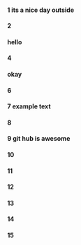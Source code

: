 #### 1 its a nice day outside 
#### 2
#### hello
#### 4
#### okay
#### 6
#### 7 example text 
#### 8
#### 9 git hub is awesome 
#### 10
#### 11
#### 12
#### 13
#### 14
#### 15